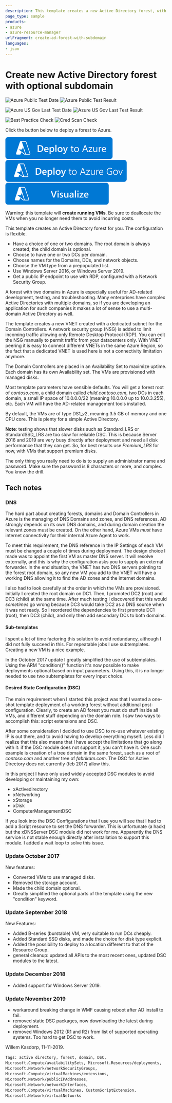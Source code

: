 ```yaml
---
description: This template creates a new Active Directory forest, with an optional subdomain. You can choose to have either one or two DCs per domain. The network configuration is highly configurable, making it suitable to fit into an existing environment. The VMs use managed disks and have no dependency on storage accounts. As an operating system you can choose between Windows Server 2016 and Windows Server 2019. This template illustrates the use of nested templates, Powershell DSC, and other advanced concepts.
page_type: sample
products:
- azure
- azure-resource-manager
urlFragment: create-ad-forest-with-subdomain
languages:
- json
---
```

# Create new Active Directory forest with optional subdomain

![Azure Public Test Date](https://azurequickstartsservice.blob.core.windows.net/badges/application-workloads/active-directory/create-ad-forest-with-subdomain/PublicLastTestDate.svg)
![Azure Public Test Result](https://azurequickstartsservice.blob.core.windows.net/badges/application-workloads/active-directory/create-ad-forest-with-subdomain/PublicDeployment.svg)

![Azure US Gov Last Test Date](https://azurequickstartsservice.blob.core.windows.net/badges/application-workloads/active-directory/create-ad-forest-with-subdomain/FairfaxLastTestDate.svg)
![Azure US Gov Last Test Result](https://azurequickstartsservice.blob.core.windows.net/badges/application-workloads/active-directory/create-ad-forest-with-subdomain/FairfaxDeployment.svg)

![Best Practice Check](https://azurequickstartsservice.blob.core.windows.net/badges/application-workloads/active-directory/create-ad-forest-with-subdomain/BestPracticeResult.svg)
![Cred Scan Check](https://azurequickstartsservice.blob.core.windows.net/badges/application-workloads/active-directory/create-ad-forest-with-subdomain/CredScanResult.svg)

Click the button below to deploy a forest to Azure.

[![Deploy To Azure](https://raw.githubusercontent.com/Azure/azure-quickstart-templates/master/1-CONTRIBUTION-GUIDE/images/deploytoazure.svg?sanitize=true)](https://portal.azure.com/#create/Microsoft.Template/uri/https%3A%2F%2Fraw.githubusercontent.com%2FAzure%2Fazure-quickstart-templates%2Fmaster%2Fapplication-workloads%2Factive-directory%2Fcreate-ad-forest-with-subdomain%2Fazuredeploy.json)
[![Deploy To Azure US Gov](https://raw.githubusercontent.com/Azure/azure-quickstart-templates/master/1-CONTRIBUTION-GUIDE/images/deploytoazuregov.svg?sanitize=true)](https://portal.azure.us/#create/Microsoft.Template/uri/https%3A%2F%2Fraw.githubusercontent.com%2FAzure%2Fazure-quickstart-templates%2Fmaster%2Fapplication-workloads%2Factive-directory%2Fcreate-ad-forest-with-subdomain%2Fazuredeploy.json)
[![Visualize](https://raw.githubusercontent.com/Azure/azure-quickstart-templates/master/1-CONTRIBUTION-GUIDE/images/visualizebutton.svg?sanitize=true)](http://armviz.io/#/?load=https%3A%2F%2Fraw.githubusercontent.com%2FAzure%2Fazure-quickstart-templates%2Fmaster%2Fapplication-workloads%2Factive-directory%2Fcreate-ad-forest-with-subdomain%2Fazuredeploy.json)

Warning: this template will **create running VMs**.
Be sure to deallocate the VMs when you no longer need them to avoid incurring costs.

This template creates an Active Directory forest for you. The configuration is flexible.

* Have a choice of one or two domains. The root domain is always created; the child domain is optional.
* Choose to have one or two DCs per domain.
* Choose names for the Domains, DCs, and network objects.
* Choose the VM type from a prepopulated list.
* Use Windows Server 2016, or Windows Server 2019.
* Get a public IP endpoint to use with RDP, configured with a Network Security Group.

A forest with two domains in Azure is especially useful for AD-related development, testing, and troubleshooting. Many enterprises have complex Active Directories with multiple domains, so if you are developing an application for such companies it makes a lot of sense to use a multi-domain Active Directory as well.

The template creates a new VNET created with a dedicated subnet for the Domain Controllers. A network security group (NSG) is added to limit incoming traffic allowing only Remote Desktop Protocol (RDP). You can edit the NSG manually to permit traffic from your datacenters only. With VNET peering it is easy to connect different VNETs in the same Azure Region, so the fact that a dedicated VNET is used here is not a connectivity limitation anymore.

The Domain Controllers are placed in an Availability Set to maximize uptime. Each domain has its own Availability set. The VMs are provisioned with managed disks.

Most template parameters have sensible defaults. You will get a forest root of _contoso.com_, a child domain called _child.contoso.com_, two DCs in each domain, a small IP space of 10.0.0.0/22 (meaning 10.0.0.0 up to 10.0.3.255), etc. Each VM will have the AD-related management tools installed.

By default, the VMs are of type DS1_v2, meaning 3.5 GB of memory and one CPU core. This is plenty for a simple Active Directory.

**Note**: testing shows that slower disks such as Standard_LRS or StandardSSD_LRS are too slow for reliable DSC. This is because Server 2016 and 2019 are very busy directly after deployment and need all disk performance that they can get. So, for best results use _Premium_LRS_ for now, with VMs that support premium disks.

The only thing you really need to do is to supply an administrator name and password. Make sure the password is 8 characters or more, and complex. You know the drill.

## Tech notes

### DNS

The hard part about creating forests, domains and Domain Controllers in Azure is the managing of DNS Domains and zones, and DNS references. AD strongly depends on its own DNS domains, and during domain creation the relevant zones must be created. On the other hand, Azure VMs _must_ have internet connectivity for their internal Azure Agent to work.

To meet this requirement, the DNS reference in the IP Settings of each VM must be changed a couple of times during deployment. The design choice I made was to appoint the first VM as master DNS server. It will resolve
externally, and this is why the configuration asks you to supply an external forwarder. In the end situation, the VNET has two DNS servers pointing to the forest root domain, so any new VM you add to the VNET will have a working DNS allowing it to find the AD zones and the internet domains.

I also had to look carefully at the order in which the VMs are provisioned. Initially I created the root domain on DC1. Then, I promoted DC2 (root) and DC3 (child) at the same time. After much testing I discovered that this would _sometimes_ go wrong because DC3 would take DC2 as a DNS source when it was not ready. So I reordered the dependencies to first promote  DC1 (root), then DC3 (child), and only then add secondary DCs to both domains.

#### Sub-templates

I spent a lot of time factoring this solution to avoid redundancy, although I did not fully succeed in this. For repeatable jobs I use subtemplates. Creating a new VM is a nice example.

In the October 2017 update I greatly simplified the use of subtemplates. Using the ARM "condition()" function it's now possible to make deployments optional based on input parameters. Using this, it is no longer needed to use two subtemplates for every input choice.

#### Desired State Configuration (DSC)

The main requirement when I started this project was that I wanted a one-shot template deployment of a working forest without additional post-configuration. Clearly, to create an AD forest you must do stuff inside all VMs, and different stuff depending on the domain role. I saw two ways to accomplish this: script extensions and DSC.

After some consideration I decided to use DSC to re-use whatever existing IP is out there, and to avoid having to develop everything myself. Less did I realize that this also means that I have accept the limitations that go along with it: if the DSC module does not support it, you can't have it. One such example is creation of a tree domain in the same forest, such as a root of _contoso.com_ and another tree of _fabrikam.com_. The DSC for Active Directory does not currently (feb 2017) allow this.

In this project I have only used widely accepted DSC modules to avoid developing or maintaining my own:

* xActivedirectory
* xNetworking
* xStorage
* xDisk
* ComputerManagementDSC

If you look into the DSC Configurations that I use you will see that I had to add a Script resource to set the DNS forwarder. This is unfortunate (a hack) but the xDNSServer DSC module did not work for me. Apparently the DNS service is not stable enough directly after installation to support this module. I added a wait loop to solve this issue.

### Update October 2017

New features:

* Converted VMs to use managed disks.
* Removed the storage account.
* Made the child domain optional.
* Greatly simplified the optional parts of the template using the new "condition" keyword.

### Update September 2018

New Features:

* Added B-series (burstable) VM, very suitable to run DCs cheaply.
* Added Standard SSD disks, and made the choice for disk type explicit.
* Added the possibility to deploy to a location different to that of the Resource Group.
* general cleanup: updated all APIs to the most recent ones, updated DSC modules to the latest.

### Update December 2018

* Added support for Windows Server 2019.

### Update November 2019

* workaround breaking change in WMF causing reboot after AD install to fail.
* removed static DSC packages, now downloading the latest during deployment.
* removed Windows 2012 (R1 and R2) from list of supported operating systems. Too hard to get DSC to work.

Willem Kasdorp, 11-11-2019.

`Tags: active directory, forest, domain, DSC, Microsoft.Compute/availabilitySets, Microsoft.Resources/deployments, Microsoft.Network/networkSecurityGroups, Microsoft.Compute/virtualMachines/extensions, Microsoft.Network/publicIPAddresses, Microsoft.Network/networkInterfaces, Microsoft.Compute/virtualMachines, CustomScriptExtension, Microsoft.Network/virtualNetworks`
